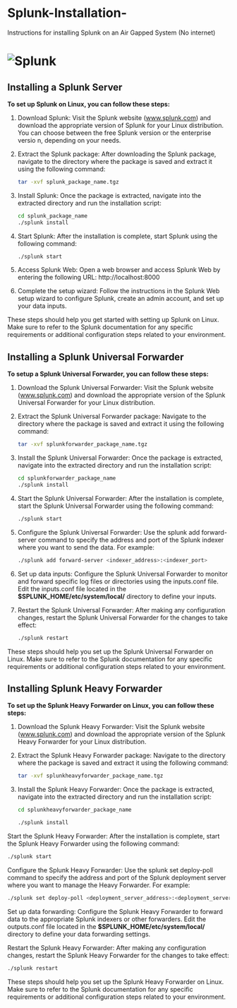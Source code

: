 # Splunk-Installation-
Instructions for installing Splunk on an Air Gapped System (No internet)

# ![Splunk](https://github.com/PracticePrivacy/Splunk-Installation-/assets/156040138/c1c24e3f-b01d-47af-9cbc-954af1de160f) 
## Installing a Splunk Server

**To set up Splunk on Linux, you can follow these steps:**

1. Download Splunk: Visit the Splunk website (www.splunk.com) and download the appropriate version of Splunk for your Linux distribution. You can choose between the free Splunk version or the enterprise versio n, depending on your needs.

2. Extract the Splunk package: After downloading the Splunk package, navigate to the directory where the package is saved and extract it using the following command:
   ```bash
   tar -xvf splunk_package_name.tgz
   ```

3. Install Splunk: Once the package is extracted, navigate into the extracted directory and run the installation script:
   ```bash
   cd splunk_package_name
   ./splunk install
   ```

4. Start Splunk: After the installation is complete, start Splunk using the following command:
   ```bash
   ./splunk start
   ```

5. Access Splunk Web: Open a web browser and access Splunk Web by entering the following URL: http://localhost:8000


6. Complete the setup wizard: Follow the instructions in the Splunk Web setup wizard to configure Splunk, create an admin account, and set up your data inputs.

These steps should help you get started with setting up Splunk on Linux. Make sure to refer to the Splunk documentation for any specific requirements or additional configuration steps related to your environment.

[def]: splunk-white-black-bg.png

## Installing a Splunk Universal Forwarder 
**To setup a Splunk Universal Forwarder, you can follow these steps:**


1. Download the Splunk Universal Forwarder: Visit the Splunk website (www.splunk.com) and download the appropriate version of the Splunk Universal Forwarder for your Linux distribution.

2. Extract the Splunk Universal Forwarder package: Navigate to the directory where the package is saved and extract it using the following command:

   ```bash
   tar -xvf splunkforwarder_package_name.tgz
   ```

3. Install the Splunk Universal Forwarder: Once the package is extracted, navigate into the extracted directory and run the installation script:

   ```bash
   cd splunkforwarder_package_name
   ./splunk install
   ```

4. Start the Splunk Universal Forwarder: After the installation is complete, start the Splunk Universal Forwarder using the following command:

   ```bash
   ./splunk start
   ```

5. Configure the Splunk Universal Forwarder: Use the splunk add forward-server command to specify the address and port of the Splunk indexer where you want to send the data. For example:

   ```bash
   ./splunk add forward-server <indexer_address>:<indexer_port>
   ```

6. Set up data inputs: Configure the Splunk Universal Forwarder to monitor and forward specific log files or directories using the inputs.conf file. Edit the inputs.conf file located in the **$SPLUNK_HOME/etc/system/local/** directory to define your inputs.

7. Restart the Splunk Universal Forwarder: After making any configuration changes, restart the Splunk Universal Forwarder for the changes to take effect:

   ```bash
   ./splunk restart
   ```

These steps should help you set up the Splunk Universal Forwarder on Linux. Make sure to refer to the Splunk documentation for any specific requirements or additional configuration steps related to your environment.

## Installing Splunk Heavy Forwarder

 **To set up the Splunk Heavy Forwarder on Linux, you can follow these steps:**


1. Download the Splunk Heavy Forwarder: Visit the Splunk website (www.splunk.com) and download the appropriate version of the Splunk Heavy Forwarder for your Linux distribution.

2. Extract the Splunk Heavy Forwarder package: Navigate to the directory where the package is saved and extract it using the following command:

   ```bash
   tar -xvf splunkheavyforwarder_package_name.tgz
   ```

3. Install the Splunk Heavy Forwarder: Once the package is extracted, navigate into the extracted directory and run the installation script:

   ```bash
   cd splunkheavyforwarder_package_name

   ./splunk install
   ```

Start the Splunk Heavy Forwarder: After the installation is complete, start the Splunk Heavy Forwarder using the following command:

```bash
./splunk start
```

Configure the Splunk Heavy Forwarder: Use the splunk set deploy-poll command to specify the address and port of the Splunk deployment server where you want to manage the Heavy Forwarder. For example:


```bash
./splunk set deploy-poll <deployment_server_address>:<deployment_server_port>
```

Set up data forwarding: Configure the Splunk Heavy Forwarder to forward data to the appropriate Splunk indexers or other forwarders. Edit the outputs.conf file located in the **$SPLUNK_HOME/etc/system/local/** directory to define your data forwarding settings.

Restart the Splunk Heavy Forwarder: After making any configuration changes, restart the Splunk Heavy Forwarder for the changes to take effect:

```bash
./splunk restart
```

These steps should help you set up the Splunk Heavy Forwarder on Linux. Make sure to refer to the Splunk documentation for any specific requirements or additional configuration steps related to your environment.

